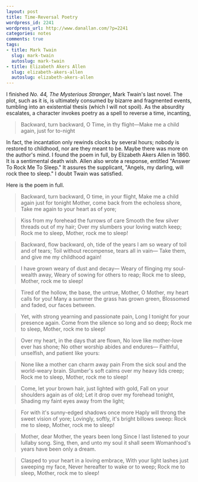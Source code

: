 ```yaml
---
layout: post
title: Time-Reversal Poetry
wordpress_id: 2241
wordpress_url: http://www.danallan.com/?p=2241
categories: notes
comments: true
tags:
- title: Mark Twain
  slug: mark-twain
  autoslug: mark-twain
- title: Elizabeth Akers Allen
  slug: elizabeth-akers-allen
  autoslug: elizabeth-akers-allen
---
```

I finished _No. 44, The Mysterious Stranger_, Mark Twain's last novel. The plot, such as it is, is ultimately consumed by bizarre and fragmented events, tumbling into an existential thesis (which I will not spoil). As the absurdity escalates, a character invokes poetry as a spell to reverse a time, incanting,

> Backward, turn backward, O Time, in thy flight—Make me a child again, just for to-night

In fact, the incantation only rewinds clocks by several hours; nobody is restored to childhood, nor are they meant to be. Maybe there was more on the author's mind. I found the poem in full, by Elizabeth Akers Allen in 1860. It is a sentimental death wish. Allen also wrote a response, entitled "Answer To Rock Me To Sleep." It assures the supplicant, "Angels, my darling, will rock thee to sleep." I doubt Twain was satisfied.

Here is the poem in full.
> Backward, turn backward, O time, in your flight,
Make me a child again just for tonight
Mother, come back from the echoless shore,
Take me again to your heart as of yore;

> Kiss from my forehead the furrows of care
Smooth the few silver threads out of my hair;
Over my slumbers your loving watch keep;
Rock me to sleep, Mother, rock me to sleep!

> Backward, flow backward, oh, tide of the years
I am so weary of toil and of tears;
Toil without recompense, tears all in vain— 
Take them, and give me my childhood again!

> I have grown weary of dust and decay— 
Weary of flinging my soul-wealth away,
Weary of sowing for others to reap;
Rock me to sleep, Mother, rock me to sleep!

> Tired of the hollow, the base, the untrue,
Mother, O Mother, my heart calls for you!
Many a summer the grass has grown green,
Blossomed and faded, our faces between.

> Yet, with strong yearning and passionate pain,
Long I tonight for your presence again.
Come from the silence so long and so deep;
Rock me to sleep, Mother, rock me to sleep!

> Over my heart, in the days that are flown,
No love like mother-love ever has shone;
No other worship abides and endures—
Faithful, unselfish, and patient like yours:

> None like a mother can charm away pain
From the sick soul and the world-weary brain.
Slumber's soft calms over my heavy lids creep;
Rock me to sleep, Mother, rock me to sleep!

> Come, let your brown hair, just lighted with gold,
Fall on your shoulders again as of old;
Let it drop over my forehead tonight,
Shading my faint eyes away from the light;

> For with it's sunny-edged shadows once more
Haply will throng the sweet vision of yore;
Lovingly, softly, it's bright billows sweep:
Rock me to sleep, Mother, rock me to sleep!

> Mother, dear Mother, the years been long
Since I last listened to your lullaby song.
Sing, then, and unto my soul it shall seem
Womanhood's years have been only a dream.

> Clasped to your heart in a loving embrace,
With your light lashes just sweeping my face,
Never hereafter to wake or to weep;
Rock me to sleep, Mother, rock me to sleep!

